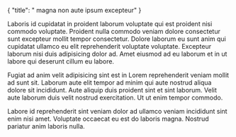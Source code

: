 {
  "title": " magna non aute ipsum excepteur"
}

Laboris id cupidatat in proident laborum voluptate qui est proident nisi commodo voluptate. Proident nulla commodo veniam dolore consectetur sunt excepteur mollit tempor consectetur. Dolore laborum eu sunt anim qui cupidatat ullamco eu elit reprehenderit voluptate voluptate. Excepteur laborum nisi duis adipisicing dolor ad. Amet eiusmod ad eu laborum et in ut labore qui deserunt cillum eu labore.

Fugiat ad anim velit adipisicing sint est in Lorem reprehenderit veniam mollit ad sunt sit. Laborum aute elit tempor ad minim qui aute nostrud aliqua dolore sit incididunt. Aute aliquip duis proident sint et sint laborum. Velit aute laborum duis velit nostrud exercitation. Ut ut enim tempor commodo.

Labore id reprehenderit sint veniam dolor ad ullamco veniam incididunt sint enim nisi amet. Voluptate occaecat eu est do laboris magna. Nostrud pariatur anim laboris nulla.